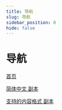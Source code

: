 ```yaml
---
title: 导航
slug: 导航
sidebar_position: 0
hide: false
---
```



# 导航

[首页](/首页)

[简体中文 副本](SNoVwZYhri7lOlkS2oCcpiOSnRf)

[支持的内容格式 副本](/首页\supported-formats)

